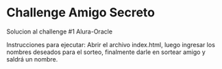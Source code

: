 # Challenge Amigo Secreto
Solucion al challenge #1 Alura-Oracle

Instrucciones para ejecutar:
Abrir el archivo index.html, luego ingresar los nombres deseados para el sorteo, finalmente darle en sortear amigo y saldrá un nombre.
